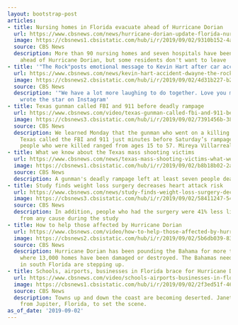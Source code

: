 ```yaml
---
layout: bootstrap-post
articles:
- title: Nursing homes in Florida evacuate ahead of Hurricane Dorian
  url: https://www.cbsnews.com/news/hurricane-dorian-update-florida-nursing-homes-evacuate-2019-09-02/
  image: https://cbsnews1.cbsistatic.com/hub/i/r/2019/09/02/9310b152-4a8e-4b02-9b12-57fd6d8ad105/thumbnail/1200x630/cc00493f0febbd8e69abefbdde0d0ec2/0902-en-mandatoryevacuation-strassmamn-1925307-640x360.jpg
  source: CBS News
  description: More than 90 nursing homes and seven hospitals have been evacuated
    ahead of Hurricane Dorian, but some residents don't want to leave
- title: '"The Rock"posts emotional message to Kevin Hart after car accident'
  url: https://www.cbsnews.com/news/kevin-hart-accident-dwayne-the-rock-johnson-posts-emotional-message-to-kevin-hart-after-car-accident/
  image: https://cbsnews2.cbsistatic.com/hub/i/r/2019/09/02/4d31b227-b232-42e4-9c03-e503a5d6aa94/thumbnail/1200x630/d1c2ba6e8d852a0fd381b54e7516841c/gettyimages-539319258.jpg
  source: CBS News
  description: '"We have a lot more laughing to do together. Love you man. Stay strong,"
    wrote the star on Instagram'
- title: Texas gunman called FBI and 911 before deadly rampage
  url: https://www.cbsnews.com/video/texas-gunman-called-fbi-and-911-before-deadly-rampage/
  image: https://cbsnews3.cbsistatic.com/hub/i/r/2019/09/02/7391456b-3811-4060-80ac-b21eb46efa43/thumbnail/1200x630/11268088081cd1975a669ecf8fd83772/0902-en-txshooting-villarreal-1925353-640x360.jpg
  source: CBS News
  description: We learned Monday that the gunman who went on a killing spree in west
    Texas called the FBI and 911 just minutes before Saturday’s rampage. The seven
    people who were killed ranged from ages 15 to 57. Mireya Villarreal reports.
- title: What we know about the Texas mass shooting victims
  url: https://www.cbsnews.com/news/texas-mass-shooting-victims-what-we-know-about-the-people-who-were-victims-of-the-midland-and-odessa-shooting/
  image: https://cbsnews1.cbsistatic.com/hub/i/r/2019/09/02/b8b18b02-2a93-4198-afb7-367f63708d51/thumbnail/1200x630/c28bffd9f539c9ad7acff3c46358fb55/mary-granados-1200x630.jpg
  source: CBS News
  description: A gunman's deadly rampage left at least seven people dead and 22 wounded
- title: Study finds weight loss surgery decreases heart attack risk
  url: https://www.cbsnews.com/news/study-finds-weight-loss-surgery-decreases-risk-of-heart-attack-and-stroke/
  image: https://cbsnews3.cbsistatic.com/hub/i/r/2019/09/02/58411247-54f3-4591-98cd-0e8fd0503101/thumbnail/1200x630/08861d5b79f37c3a2440ce5607c7201b/0902-en-bariatricsurgery-lapook-1925336-640x360.jpg
  source: CBS News
  description: In addition, people who had the surgery were 41% less likely to die
    from any cause during the study
- title: How to help those affected by Hurricane Dorian
  url: https://www.cbsnews.com/video/how-to-help-those-affected-by-hurricane-dorian/
  image: https://cbsnews2.cbsistatic.com/hub/i/r/2019/09/02/5b6db039-83c5-460a-b710-bcebf56acd3c/thumbnail/1200x630/9038b276de7ec0a955eb737a472dc6f5/0902-en-stormhelpers-odonnell-1925338-640x360.jpg
  source: CBS News
  description: Hurricane Dorian has been pounding the Bahama for more than 30 hours
    where 13,000 homes have been damaged or destroyed. The Bahamas need help and those
    in south Florida are stepping up.
- title: Schools, airports, businesses in Florida brace for Hurricane Dorian
  url: https://www.cbsnews.com/video/schools-airports-businesses-in-florida-brace-for-hurricane-dorian/
  image: https://cbsnews1.cbsistatic.com/hub/i/r/2019/09/02/2f3ed51f-460c-446f-9c1c-3c04f0974a78/thumbnail/1200x630/c6098e02e202363bec6c09415eed70de/0902-en-jupiter-shamlian-1925296-640x360.jpg
  source: CBS News
  description: Towns up and down the coast are becoming deserted. Janet Shamlian reports
    from Jupiter, Florida, to set the scene.
as_of_date: '2019-09-02'
---
```


